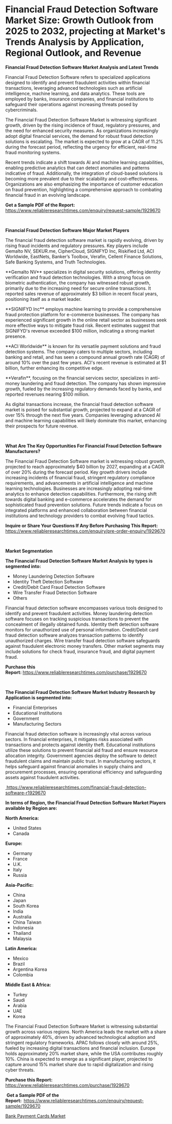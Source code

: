 <p><h1>Financial Fraud Detection Software Market Size: Growth Outlook from 2025 to 2032, projecting at Market's Trends Analysis by Application, Regional Outlook, and Revenue</h1></p><p><strong>Financial Fraud Detection Software Market Analysis and Latest Trends</strong></p>
<p><p>Financial Fraud Detection Software refers to specialized applications designed to identify and prevent fraudulent activities within financial transactions, leveraging advanced technologies such as artificial intelligence, machine learning, and data analytics. These tools are employed by banks, insurance companies, and financial institutions to safeguard their operations against increasing threats posed by cybercriminals.</p><p>The Financial Fraud Detection Software Market is witnessing significant growth, driven by the rising incidence of fraud, regulatory pressures, and the need for enhanced security measures. As organizations increasingly adopt digital financial services, the demand for robust fraud detection solutions is escalating. The market is expected to grow at a CAGR of 11.2% during the forecast period, reflecting the urgency for efficient, real-time fraud monitoring systems.</p><p>Recent trends indicate a shift towards AI and machine learning capabilities, enabling predictive analytics that can detect anomalies and patterns indicative of fraud. Additionally, the integration of cloud-based solutions is becoming more prevalent due to their scalability and cost-effectiveness. Organizations are also emphasizing the importance of customer education on fraud prevention, highlighting a comprehensive approach to combating financial fraud in an evolving landscape.</p></p>
<p><strong>Get a Sample PDF of the Report:&nbsp;</strong> <a href="https://www.reliableresearchtimes.com/enquiry/request-sample/1929670?utm_campaign=2007&utm_medium=2&utm_source=Github&utm_content=ia&utm_term=16012025&utm_id=financial-fraud-detection-software">https://www.reliableresearchtimes.com/enquiry/request-sample/1929670</a></p>
<p>&nbsp;</p>
<p><strong>Financial Fraud Detection Software Major Market Players</strong></p>
<p><p>The financial fraud detection software market is rapidly evolving, driven by rising fraud incidents and regulatory pressures. Key players include Gemalto NV, SEKUR.me, CipherCloud, SIGNIFYD Inc, Riskified Ltd, ACI Worldwide, EastNets, Banker’s Toolbox, Verafin, Cellent Finance Solutions, Safe Banking Systems, and Truth Technologies.</p><p>**Gemalto NV** specializes in digital security solutions, offering identity verification and fraud detection technologies. With a strong focus on biometric authentication, the company has witnessed robust growth, primarily due to the increasing need for secure online transactions. It reported sales revenue of approximately $3 billion in recent fiscal years, positioning itself as a market leader.</p><p>**SIGNIFYD Inc** employs machine learning to provide a comprehensive fraud protection platform for e-commerce businesses. The company has experienced significant growth in the online retail sector as businesses seek more effective ways to mitigate fraud risk. Recent estimates suggest that SIGNIFYD's revenue exceeded $100 million, indicating a strong market presence.</p><p>**ACI Worldwide** is known for its versatile payment solutions and fraud detection systems. The company caters to multiple sectors, including banking and retail, and has seen a compound annual growth rate (CAGR) of around 10% over the past few years. ACI's recent revenue is estimated at $1 billion, further enhancing its competitive edge.</p><p>**Verafin**, focusing on the financial services sector, specializes in anti-money laundering and fraud detection. The company has shown impressive growth, fueled by the increasing regulatory demands faced by banks, and reported revenues nearing $100 million.</p><p>As digital transactions increase, the financial fraud detection software market is poised for substantial growth, projected to expand at a CAGR of over 15% through the next five years. Companies leveraging advanced AI and machine learning capabilities will likely dominate this market, enhancing their prospects for future revenue.</p></p>
<p>&nbsp;</p>
<p><strong>What Are The Key Opportunities For Financial Fraud Detection Software Manufacturers?</strong></p>
<p><p>The Financial Fraud Detection Software market is witnessing robust growth, projected to reach approximately $40 billion by 2027, expanding at a CAGR of over 20% during the forecast period. Key growth drivers include increasing incidents of financial fraud, stringent regulatory compliance requirements, and advancements in artificial intelligence and machine learning technologies. Businesses are increasingly adopting real-time analytics to enhance detection capabilities. Furthermore, the rising shift towards digital banking and e-commerce accelerates the demand for sophisticated fraud prevention solutions. Future trends indicate a focus on integrated platforms and enhanced collaboration between financial institutions and technology providers to combat evolving fraud tactics.</p></p>
<p><strong>Inquire or Share Your Questions If Any Before Purchasing This Report:</strong> <a href="https://www.reliableresearchtimes.com/enquiry/pre-order-enquiry/1929670?utm_campaign=2007&utm_medium=2&utm_source=Github&utm_content=ia&utm_term=16012025&utm_id=financial-fraud-detection-software">https://www.reliableresearchtimes.com/enquiry/pre-order-enquiry/1929670</a></p>
<p>&nbsp;</p>
<p><strong>Market Segmentation</strong></p>
<p><strong>The Financial Fraud Detection Software Market Analysis by types is segmented into:</strong></p>
<p><ul><li>Money Laundering Detection Software</li><li>Identity Theft Detection Software</li><li>Credit/Debit Card Fraud Detection Software</li><li>Wire Transfer Fraud Detection Software</li><li>Others</li></ul></p>
<p><p>Financial fraud detection software encompasses various tools designed to identify and prevent fraudulent activities. Money laundering detection software focuses on tracking suspicious transactions to prevent the concealment of illegally obtained funds. Identity theft detection software monitors for unauthorized use of personal information. Credit/Debit card fraud detection software analyzes transaction patterns to identify unauthorized charges. Wire transfer fraud detection software safeguards against fraudulent electronic money transfers. Other market segments may include solutions for check fraud, insurance fraud, and digital payment fraud.</p></p>
<p><strong>Purchase this Report:&nbsp;</strong><a href="https://www.reliableresearchtimes.com/purchase/1929670?utm_campaign=2007&utm_medium=2&utm_source=Github&utm_content=ia&utm_term=16012025&utm_id=financial-fraud-detection-software">https://www.reliableresearchtimes.com/purchase/1929670</a></p>
<p>&nbsp;</p>
<p><strong>The Financial Fraud Detection Software Market Industry Research by Application is segmented into:</strong></p>
<p><ul><li>Financial Enterprises</li><li>Educational Institutions</li><li>Government</li><li>Manufacturing Sectors</li></ul></p>
<p><p>Financial fraud detection software is increasingly vital across various sectors. In financial enterprises, it mitigates risks associated with transactions and protects against identity theft. Educational institutions utilize these solutions to prevent financial aid fraud and ensure resource allocation integrity. Government agencies deploy the software to detect fraudulent claims and maintain public trust. In manufacturing sectors, it helps safeguard against financial anomalies in supply chains and procurement processes, ensuring operational efficiency and safeguarding assets against fraudulent activities.</p></p>
<p><a href="https://www.reliableresearchtimes.com/financial-fraud-detection-software-r1929670?utm_campaign=2007&utm_medium=2&utm_source=Github&utm_content=ia&utm_term=16012025&utm_id=financial-fraud-detection-software">&nbsp;https://www.reliableresearchtimes.com/financial-fraud-detection-software-r1929670</a></p>
<p><strong>In terms of Region, the Financial Fraud Detection Software Market Players available by Region are:</strong></p>
<p>
    <p> <strong> North America: </strong>
        <ul>
            <li>United States</li>
            <li>Canada</li>
        </ul>
        </p> 
    <p> <strong> Europe: </strong>
        <ul>
            <li>Germany</li>
            <li>France</li>
            <li>U.K.</li>
            <li>Italy</li>
            <li>Russia</li>
        </ul>
        </p> 
    <p> <strong> Asia-Pacific: </strong>
        <ul>
            <li>China</li>
            <li>Japan</li>
            <li>South Korea</li>
            <li>India</li>
            <li>Australia</li>
            <li>China Taiwan</li>
            <li>Indonesia</li>
            <li>Thailand</li>
            <li>Malaysia</li>
        </ul>
        </p> 
    <p> <strong> Latin America: </strong>
        <ul>
            <li>Mexico</li>
            <li>Brazil</li>
            <li>Argentina Korea</li>
            <li>Colombia</li>
        </ul>
        </p> 
    <p> <strong> Middle East & Africa: </strong>
        <ul>
            <li>Turkey</li>
            <li>Saudi</li>
            <li>Arabia</li>
            <li>UAE</li>
            <li>Korea</li>
        </ul>
    </p>
    </p>
<p><p>The Financial Fraud Detection Software Market is witnessing substantial growth across various regions. North America leads the market with a share of approximately 40%, driven by advanced technological adoption and stringent regulatory frameworks. APAC follows closely with around 25%, fueled by increasing digital transactions and financial inclusion. Europe holds approximately 20% market share, while the USA contributes roughly 10%. China is expected to emerge as a significant player, projected to capture around 15% market share due to rapid digitalization and rising cyber threats.</p></p>
<p><strong>Purchase this Report: </strong><a href="https://www.reliableresearchtimes.com/purchase/1929670?utm_campaign=2007&utm_medium=2&utm_source=Github&utm_content=ia&utm_term=16012025&utm_id=financial-fraud-detection-software">https://www.reliableresearchtimes.com/purchase/1929670</a></p>
<p>&nbsp;<strong>Get a Sample PDF of the Report:&nbsp;&nbsp;</strong><a href="https://www.reliableresearchtimes.com/enquiry/request-sample/1929670?utm_campaign=2007&utm_medium=2&utm_source=Github&utm_content=ia&utm_term=16012025&utm_id=financial-fraud-detection-software">https://www.reliableresearchtimes.com/enquiry/request-sample/1929670</a></p>
<p><strong></strong></p>
<p><p><a href="https://github.com/provorikovar/Market-Research-Report-List-6/blob/main/bank-payment-cards-market.md?utm_campaign=2007&utm_medium=2&utm_source=Github&utm_content=ia&utm_term=16012025&utm_id=financial-fraud-detection-software">Bank Payment Cards Market</a></p></p>